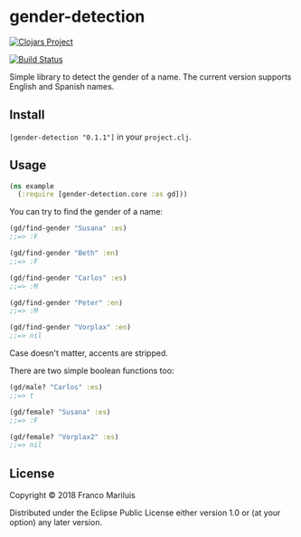 # gender-detection

[![Clojars Project](https://img.shields.io/clojars/v/gender-detection.svg)](https://clojars.org/gender-detection)

[![Build Status](https://travis-ci.org/fmariluis/gender-detection.svg?branch=master)](https://travis-ci.org/fmariluis/gender-detection)

Simple library to detect the gender of a name. The current version supports English and Spanish names.

## Install

`[gender-detection "0.1.1"]` in  your `project.clj`.

## Usage

```clj
(ns example
  (:require [gender-detection.core :as gd]))
```

You can try to find the gender of a name:
```clj
(gd/find-gender "Susana" :es)
;;=> :F

(gd/find-gender "Beth" :en)
;;=> :F

(gd/find-gender "Carlos" :es)
;;=> :M

(gd/find-gender "Peter" :en)
;;=> :M

(gd/find-gender "Vorplax" :en)
;;=> nil
```

Case doesn't matter, accents are stripped.

There are two simple boolean functions too:
```clj
(gd/male? "Carlos" :es)
;;=> t

(gd/female? "Susana" :es)
;;=> :F

(gd/female? "Vorplax2" :es)
;;=> nil
```

## License

Copyright © 2018 Franco Mariluis

Distributed under the Eclipse Public License either version 1.0 or (at
your option) any later version.
